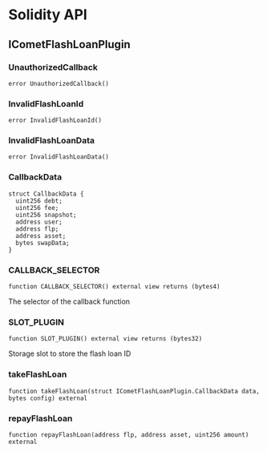 # Solidity API

## ICometFlashLoanPlugin

### UnauthorizedCallback

```solidity
error UnauthorizedCallback()
```

### InvalidFlashLoanId

```solidity
error InvalidFlashLoanId()
```

### InvalidFlashLoanData

```solidity
error InvalidFlashLoanData()
```

### CallbackData

```solidity
struct CallbackData {
  uint256 debt;
  uint256 fee;
  uint256 snapshot;
  address user;
  address flp;
  address asset;
  bytes swapData;
}
```

### CALLBACK_SELECTOR

```solidity
function CALLBACK_SELECTOR() external view returns (bytes4)
```

The selector of the callback function

### SLOT_PLUGIN

```solidity
function SLOT_PLUGIN() external view returns (bytes32)
```

Storage slot to store the flash loan ID

### takeFlashLoan

```solidity
function takeFlashLoan(struct ICometFlashLoanPlugin.CallbackData data, bytes config) external
```

### repayFlashLoan

```solidity
function repayFlashLoan(address flp, address asset, uint256 amount) external
```


